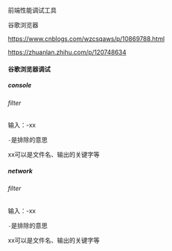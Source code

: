 前端性能调试工具

谷歌浏览器

https://www.cnblogs.com/wzcsqaws/p/10869788.html

https://zhuanlan.zhihu.com/p/120748634

#### 谷歌浏览器调试

##### console

###### filter

输入：-xx

`-`是排除的意思

xx可以是文件名、输出的关键字等

##### network

###### filter

输入：-xx

`-`是排除的意思

xx可以是文件名、输出的关键字等